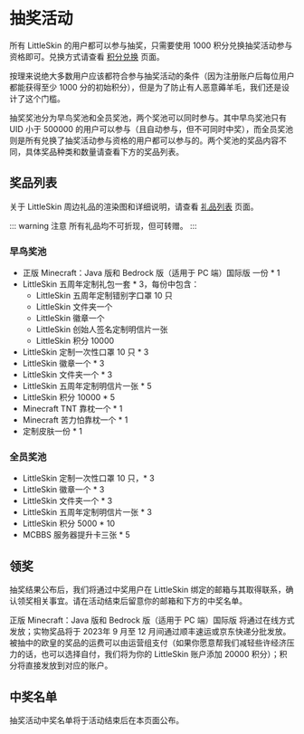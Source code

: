 # 抽奖活动

所有 LittleSkin 的用户都可以参与抽奖，只需要使用 1000 积分兑换抽奖活动参与资格即可。兑换方式请查看 [积分兑换](./redeem.md) 页面。

按理来说绝大多数用户应该都符合参与抽奖活动的条件（因为注册账户后每位用户都能获得至少 1000 分的初始积分），但是为了防止有人恶意薅羊毛，我们还是设计了这个门槛。

抽奖奖池分为早鸟奖池和全员奖池，两个奖池可以同时参与。其中早鸟奖池只有 UID 小于 500000 的用户可以参与（且自动参与，但不可同时中奖），而全员奖池则是所有兑换了抽奖活动参与资格的用户都可以参与的。两个奖池的奖品内容不同，具体奖品种类和数量请查看下方的奖品列表。

## 奖品列表

关于 LittleSkin 周边礼品的渲染图和详细说明，请查看 [礼品列表](./prizes.md) 页面。

::: warning 注意
所有礼品均不可折现，但可转赠。
:::

### 早鸟奖池 

- 正版 Minecraft：Java 版和 Bedrock 版（适用于 PC 端）国际版 一份 * 1
- LittleSkin 五周年定制礼包一套 * 3，每份中包含：
  - LittleSkin 五周年定制错别字口罩 10 只
  - LittleSkin 文件夹一个
  - LittleSkin 徽章一个
  - LittleSkin 创始人签名定制明信片一张
  - LittleSkin 积分 10000
- LittleSkin 定制一次性口罩 10 只 * 3
- LittleSkin 徽章一个 * 3
- LittleSkin 文件夹一个 * 3
- LittleSkin 五周年定制明信片一张 * 5
- LittleSkin 积分 10000 * 5
- Minecraft TNT 靠枕一个 * 1
- Minecraft 苦力怕靠枕一个 * 1
- 定制皮肤一份 * 1

### 全员奖池

- LittleSkin 定制一次性口罩 10 只，* 3
- LittleSkin 徽章一个 * 3
- LittleSkin 文件夹一个 * 3
- LittleSkin 五周年定制明信片一张 * 3
- LittleSkin 积分 5000 * 10
- MCBBS 服务器提升卡三张 * 5

## 领奖

抽奖结果公布后，我们将通过中奖用户在 LittleSkin 绑定的邮箱与其取得联系，确认领奖相关事宜。请在活动结束后留意你的邮箱和下方的中奖名单。

正版 Minecraft：Java 版和 Bedrock 版（适用于 PC 端）国际版 将通过在线方式发放；实物奖品将于 2023年 9 月至 12 月间通过顺丰速运或京东快递分批发放。被抽中的欧皇的奖品的运费可以由运营组支付（如果你愿意帮我们减轻些许经济压力的话，也可以选择自付，我们将为你的 LittleSkin 账户添加 20000 积分）；积分将直接发放到对应的账户。

## 中奖名单

抽奖活动中奖名单将于活动结束后在本页面公布。